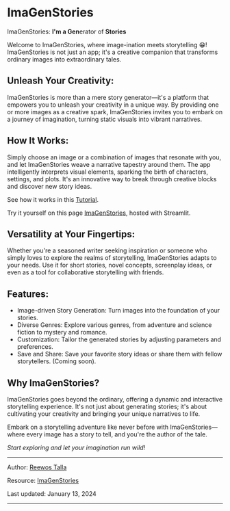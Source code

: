 # ImaGenStories

ImaGenStories: **I'm a Gen**erator of **Stories**

Welcome to ImaGenStories, where image-ination meets storytelling 😁! ImaGenStories is not just an app; it's a creative companion that transforms ordinary images into extraordinary tales.

## Unleash Your Creativity:
ImaGenStories is more than a mere story generator—it's a platform that empowers you to unleash your creativity in a unique way. By providing one or more images as a creative spark, ImaGenStories invites you to embark on a journey of imagination, turning static visuals into vibrant narratives.

## How It Works:
Simply choose an image or a combination of images that resonate with you, and let ImaGenStories weave a narrative tapestry around them. The app intelligently interprets visual elements, sparking the birth of characters, settings, and plots. It's an innovative way to break through creative blocks and discover new story ideas.

See how it works in this [Tutorial](https://drive.google.com/file/d/1HkL2KVmJzVm6qoRgtluoao3NpObBcqAH/view).

Try it yourself on this page [ImaGenStories](https://imagenstories.streamlit.app/), hosted with Streamlit.

## Versatility at Your Fingertips:
Whether you're a seasoned writer seeking inspiration or someone who simply loves to explore the realms of storytelling, ImaGenStories adapts to your needs. Use it for short stories, novel concepts, screenplay ideas, or even as a tool for collaborative storytelling with friends.

## Features:
* Image-driven Story Generation: Turn images into the foundation of your stories.
* Diverse Genres: Explore various genres, from adventure and science fiction to mystery and romance.
* Customization: Tailor the generated stories by adjusting parameters and preferences.
* Save and Share: Save your favorite story ideas or share them with fellow storytellers. (Coming soon).

## Why ImaGenStories?
ImaGenStories goes beyond the ordinary, offering a dynamic and interactive storytelling experience. It's not just about generating stories; it's about cultivating your creativity and bringing your unique narratives to life.

Embark on a storytelling adventure like never before with ImaGenStories—where every image has a story to tell, and you're the author of the tale.

*Start exploring and let your imagination run wild!*

---

Author: [Reewos Talla](https://github.com/reewos)

Resource: [ImaGenStories](https://github.com/reewos/ImaGenStories)

Last updated: January 13, 2024

---
